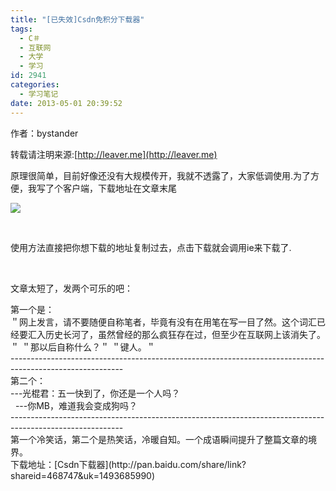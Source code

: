 ```yaml
---
title: "[已失效]Csdn免积分下载器"
tags:
  - C＃
  - 互联网
  - 大学
  - 学习
id: 2941
categories:
  - 学习笔记
date: 2013-05-01 20:39:52
---
```


作者：bystander

转载请注明来源:[http://leaver.me](http://leaver.me)

原理很简单，目前好像还没有大规模传开，我就不透露了，大家低调使用.为了方便，我写了个客户端，下载地址在文章末尾

[![](/images/c14131e3f22197232347a8230c51cb661e50f167.png)](http://leaverimage.b0.upaiyun.com/35412_o.png)

&nbsp;

使用方法直接把你想下载的地址复制过去，点击下载就会调用ie来下载了.

&nbsp;

文章太短了，发两个可乐的吧：
<div><span><span>第一个是：</span></span></div>
<div><span><span>＂网上发言，请不要随便自称笔者，毕竟有没有在用笔在写一目了然。这个词汇已经要汇入历史长河了，虽然曾经的那么疯狂存在过，但至少在互联网上该消失了。＂</span></span>
<span><span>＂那以后自称什么？＂</span></span>
<span><span>＂键人。＂</span></span></div>
<div>----------------------------------------------------------------------------------------------------------</div>
<div>第二个：</div>
<div>
<div>---光棍君：五一快到了，你还是一个人吗？</div>
<div>
<div>  ---你MB，难道我会变成狗吗？</div>
<div>----------------------------------------------------------------------------------------------------------</div>
<div>第一个冷笑话，第二个是热笑话，冷暖自知。一个成语瞬间提升了整篇文章的境界。</div>
</div>
</div>
下载地址：[Csdn下载器](http://pan.baidu.com/share/link?shareid=468747&amp;uk=1493685990)